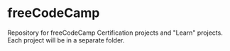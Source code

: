 # freeCodeCamp
Repository for freeCodeCamp Certification projects and "Learn" projects.
Each project will be in a separate folder.